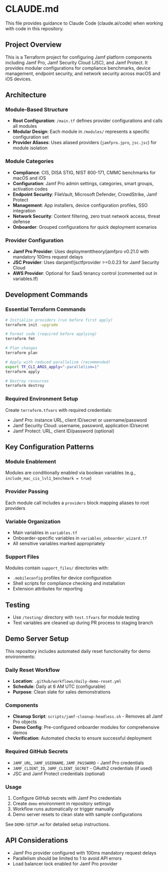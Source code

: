 # CLAUDE.md

This file provides guidance to Claude Code (claude.ai/code) when working with code in this repository.

## Project Overview

This is a Terraform project for configuring Jamf platform components including Jamf Pro, Jamf Security Cloud (JSC), and Jamf Protect. It provides modular configurations for compliance benchmarks, device management, endpoint security, and network security across macOS and iOS devices.

## Architecture

### Module-Based Structure
- **Root Configuration**: `/main.tf` defines provider configurations and calls all modules
- **Modular Design**: Each module in `/modules/` represents a specific configuration set
- **Provider Aliases**: Uses aliased providers (`jamfpro.jpro`, `jsc.jsc`) for module isolation

### Module Categories
- **Compliance**: CIS, DISA STIG, NIST 800-171, CMMC benchmarks for macOS and iOS
- **Configuration**: Jamf Pro admin settings, categories, smart groups, activation codes
- **Endpoint Security**: FileVault, Microsoft Defender, CrowdStrike, Jamf Protect
- **Management**: App installers, device configuration profiles, SSO integration
- **Network Security**: Content filtering, zero trust network access, threat defense
- **Onboarder**: Grouped configurations for quick deployment scenarios

### Provider Configuration
- **Jamf Pro Provider**: Uses deploymenttheory/jamfpro v0.21.0 with mandatory 100ms request delays
- **JSC Provider**: Uses danjamf/jsctfprovider >=0.0.23 for Jamf Security Cloud
- **AWS Provider**: Optional for SaaS tenancy control (commented out in variables.tf)

## Development Commands

### Essential Terraform Commands
```bash
# Initialize providers (run before first apply)
terraform init -upgrade

# Format code (required before applying)
terraform fmt

# Plan changes
terraform plan

# Apply with reduced parallelism (recommended)
export TF_CLI_ARGS_apply="-parallelism=1"
terraform apply

# Destroy resources
terraform destroy
```

### Required Environment Setup
Create `terraform.tfvars` with required credentials:
- Jamf Pro: instance URL, client ID/secret or username/password
- Jamf Security Cloud: username, password, application ID/secret  
- Jamf Protect: URL, client ID/password (optional)

## Key Configuration Patterns

### Module Enablement
Modules are conditionally enabled via boolean variables (e.g., `include_mac_cis_lvl1_benchmark = true`)

### Provider Passing
Each module call includes a `providers` block mapping aliases to root providers

### Variable Organization
- Main variables in `variables.tf`
- Onboarder-specific variables in `variables_onboarder_wizard.tf`
- All sensitive variables marked appropriately

### Support Files
Modules contain `support_files/` directories with:
- `.mobileconfig` profiles for device configuration
- Shell scripts for compliance checking and installation
- Extension attributes for reporting

## Testing
- Use `/testing/` directory with `test.tfvars` for module testing
- Test variables are cleaned up during PR process to staging branch

## Demo Server Setup
This repository includes automated daily reset functionality for demo environments:

### Daily Reset Workflow
- **Location**: `.github/workflows/daily-demo-reset.yml`
- **Schedule**: Daily at 6 AM UTC (configurable)
- **Purpose**: Clean slate for sales demonstrations

### Components
- **Cleanup Script**: `scripts/jamf-cleanup-headless.sh` - Removes all Jamf Pro objects
- **Demo Config**: Pre-configured onboarder modules for comprehensive demos
- **Verification**: Automated checks to ensure successful deployment

### Required GitHub Secrets
- `JAMF_URL`, `JAMF_USERNAME`, `JAMF_PASSWORD` - Jamf Pro credentials
- `JAMF_CLIENT_ID`, `JAMF_CLIENT_SECRET` - OAuth2 credentials (if used)
- JSC and Jamf Protect credentials (optional)

### Usage
1. Configure GitHub secrets with Jamf Pro credentials
2. Create `demo` environment in repository settings
3. Workflow runs automatically or trigger manually
4. Demo server resets to clean state with sample configurations

See `DEMO-SETUP.md` for detailed setup instructions.

## API Considerations
- Jamf Pro provider configured with 100ms mandatory request delays
- Parallelism should be limited to 1 to avoid API errors
- Load balancer lock enabled for Jamf Pro provider